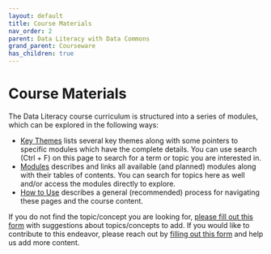 ```yaml
---
layout: default
title: Course Materials
nav_order: 2
parent: Data Literacy with Data Commons
grand_parent: Courseware
has_children: true
---
```


# Course Materials

The Data Literacy course curriculum is structured into a series of modules, which can be explored in the following ways:

- [Key Themes](key_themes.html) lists several key themes along with some pointers to specific modules which have the complete details. You can use search (Ctrl + F) on this page to search for a term or topic you are interested in.
- [Modules](modules.html) describes and links all available (and planned) modules along with their tables of contents. You can search for topics here as well and/or access the modules directly to explore.
- [How to Use](how_to_use.html) describes a general (recommended) process for navigating these pages and the course content.

If you do not find the topic/concept you are looking for, [please fill out this form](https://docs.google.com/forms/d/e/1FAIpQLScJTtNlIItT-uSPXI98WT6yNlavF-kf5JS0jMrCvJ9TPLmelg/viewform) with suggestions about topics/concepts to add. If you would like to contribute to this endeavor, please reach out by [filling out this form](https://docs.google.com/forms/d/e/1FAIpQLSeVCR95YOZ56ABsPwdH1tPAjjIeVDtisLF-8oDYlOxYmNZ7LQ/viewform) and help us add more content.